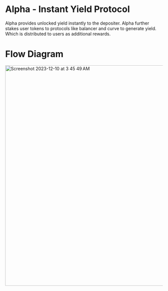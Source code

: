 # Alpha - Instant Yield Protocol
Alpha provides unlocked yield instantly to the depositer. Alpha further stakes user tokens to protocols like balancer and curve to generate yield. Which is distributed to users as additional rewards.

# Flow Diagram
<img width="703" alt="Screenshot 2023-12-10 at 3 45 49 AM" src="https://github.com/OxHimanshu/Alpha/assets/61224737/37c220a5-a613-4e30-b5a6-6bc1cd673509">